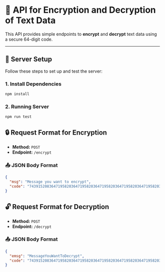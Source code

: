 # 🔐 API for Encryption and Decryption of Text Data

This API provides simple endpoints to **encrypt** and **decrypt** text data using a secure 64-digit code.

---

## 🚀 Server Setup

Follow these steps to set up and test the server:

### 1. Install Dependencies

```bash
npm install
```

### 2. Running Server

```bash
npm run test
```

## 🔒 Request Format for Encryption

- **Method:** `POST`  
- **Endpoint:** `/encrypt`

### 📤 JSON Body Format

```json
{
  "msg": "Message you want to encrypt",
  "code": "7439152083647195820364719582036471958203647195820364719582036471958"
} 
```

## 🔓 Request Format for Decryption

- **Method:** `POST`  
- **Endpoint:** `/decrypt`

### 📤 JSON Body Format

```json
{
  "emsg": "MessageYouWantToDecrypt",
  "code": "7439152083647195820364719582036471958203647195820364719582036471958"
}
```
